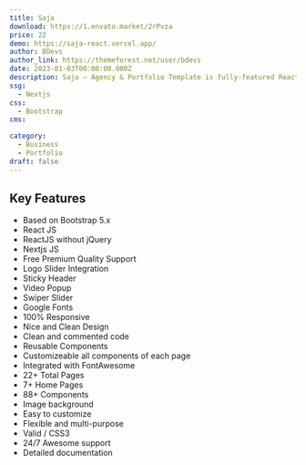 ```yaml
---
title: Saja
download: https://1.envato.market/2rPvza
price: 22
demo: https://saja-react.vercel.app/
author: BDevs
author_link: https://themeforest.net/user/bdevs
date: 2023-01-03T00:00:00.000Z
description: Saja – Agency & Portfolio Template is fully-featured React Next JS template for Digital Services, We just released the fully coded version in latest React Next JS.
ssg:
  - Nextjs
css:
  - Bootstrap
cms:

category:
  - Business
  - Portfolio
draft: false
---
```


## Key Features

- Based on Bootstrap 5.x
- React JS
- ReactJS without jQuery
- Nextjs JS
- Free Premium Quality Support
- Logo Slider Integration
- Sticky Header
- Video Popup
- Swiper Slider
- Google Fonts
- 100% Responsive
- Nice and Clean Design
- Clean and commented code
- Reusable Components
- Customizeable all components of each page
- Integrated with FontAwesome
- 22+ Total Pages
- 7+ Home Pages
- 88+ Components
- Image background
- Easy to customize
- Flexible and multi-purpose
- Valid / CSS3
- 24/7 Awesome support
- Detailed documentation
